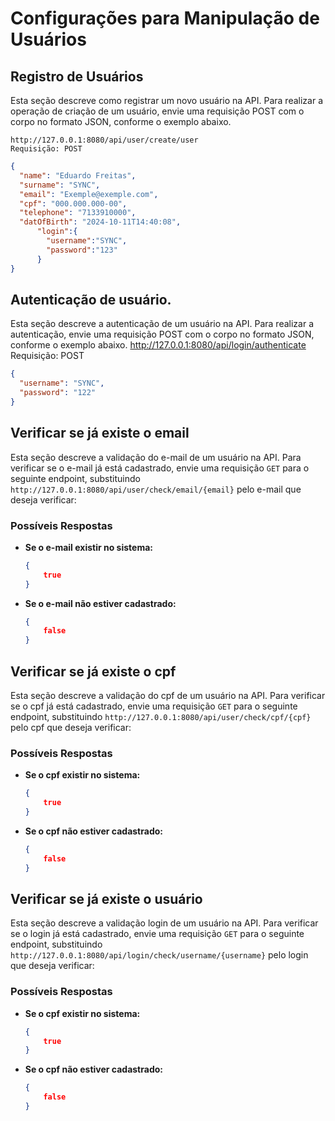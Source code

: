 # Configurações para Manipulação de Usuários

## Registro de Usuários

Esta seção descreve como registrar um novo usuário na API. Para realizar a operação de criação de um usuário, envie uma
requisição POST com o corpo no formato JSON, conforme o exemplo abaixo.

    http://127.0.0.1:8080/api/user/create/user
    Requisição: POST

```json
{
  "name": "Eduardo Freitas",
  "surname": "SYNC",
  "email": "Exemple@exemple.com",
  "cpf": "000.000.000-00",
  "telephone": "7133910000",
  "datOfBirth": "2024-10-11T14:40:08",
      "login":{
        "username":"SYNC",
        "password":"123"
      }
}
  ```

## Autenticação de usuário.
Esta seção descreve a autenticação de um usuário na API. Para realizar a autenticação, envie uma requisição POST com o corpo no formato JSON, conforme o exemplo abaixo.
    http://127.0.0.1:8080/api/login/authenticate
    Requisição: POST

```json
{
  "username": "SYNC",
  "password": "122"
}
  ```

## Verificar se já existe o email

Esta seção descreve a validação do e-mail de um usuário na API. Para verificar se o e-mail já está cadastrado, envie uma requisição `GET` para o seguinte endpoint, substituindo `http://127.0.0.1:8080/api/user/check/email/{email}` pelo e-mail que deseja verificar:
### Possíveis Respostas

- **Se o e-mail existir no sistema:**
  ```json
  {
      true
  }
- **Se o e-mail não estiver cadastrado:**
  ```json
  {
      false
  }

## Verificar se já existe o cpf

Esta seção descreve a validação do cpf de um usuário na API. Para verificar se o cpf já está cadastrado, envie uma requisição `GET` para o seguinte endpoint, substituindo `http://127.0.0.1:8080/api/user/check/cpf/{cpf}` pelo cpf que deseja verificar:
### Possíveis Respostas

- **Se o cpf existir no sistema:**
  ```json
  {
      true
  }
- **Se o cpf não estiver cadastrado:**
  ```json
  {
      false
  }

 ## Verificar se já existe o usuário

Esta seção descreve a validação login de um usuário na API. Para verificar se o login já está cadastrado, envie uma requisição `GET` para o seguinte endpoint, substituindo `http://127.0.0.1:8080/api/login/check/username/{username}` pelo login que deseja verificar:
### Possíveis Respostas

- **Se o cpf existir no sistema:**
  ```json
  {
      true
  }
- **Se o cpf não estiver cadastrado:**
  ```json
  {
      false
  }
  